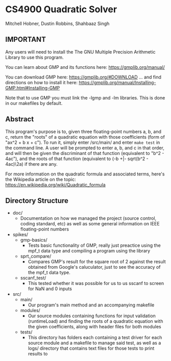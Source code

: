 # CS4900 Quadratic Solver

Mitchell Hobner, Dustin Robbins, Shahbaaz Singh

## IMPORTANT
Any users will need to install the The GNU Multiple Precision Arithmetic Library to use this program.

You can learn about GMP and its functions here: https://gmplib.org/manual/

You can download GMP here: https://gmplib.org/#DOWNLOAD
... and find directions on how to install it here: https://gmplib.org/manual/Installing-GMP.html#Installing-GMP

Note that to use GMP you must link the -lgmp and -lm libraries. This is done in our makefiles by default.

## Abstract
This program's purpose is to, given three floating-point numbers a, b, and c, return the "roots" of a quadratic equation with those coefficients (form of "ax^2 + b x + c"). To run it, simply enter /src/main/ and enter `make test` in the command line. A user will be prompted to enter a, b, and c in that order, and will then be given the discriminant of that function (equivalent to "b^2 - 4ac"), and the roots of that function (equivalent to (-b +|- sqrt(b^2 - 4ac)\2a) if there are any.

For more information on the quadratic formula and associated terms, here's the Wikipedia article on the topic: https://en.wikipedia.org/wiki/Quadratic_formula

## Directory Structure
* doc/
  * Documentation on how we managed the project (source control, coding standard, etc) as well as some general information on IEEE floating-point numbers
* spikes/
  * gmp-basics/
    * Tests basic functionality of GMP, really just preactice using the mpf_t data type and compiling a program using the library
  * sprt_compare/
    * Compares GMP's result for the square root of 2 against the result obtained from Google's caluculator, just to see the accuracy of the mpf_t data type.
  * sscanf_test/
    * This tested whether it was possible for us to us sscanf to screen for NaN and 0 inputs
* src/
  * main/
    * Our program's main method and an accompanying makefile
  * modules/
    * Our source modules containing functions for input validation (runtimeLoad) and finding the roots of a quadratic equation with the given coefficients, along with header files for both modules
  * tests/
    * This directory has folders each containing a test driver for each source module and a makefile to manage said test, as well as a logs/ directory that contains text files for those tests to print results to
